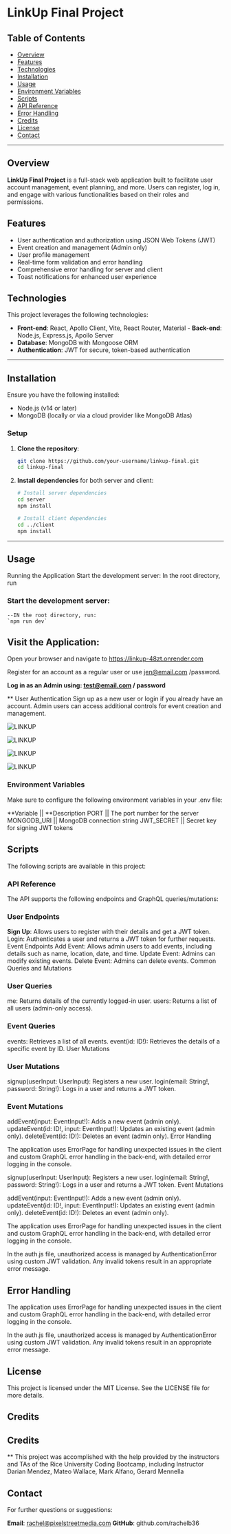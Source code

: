 # LinkUp Final Project

## Table of Contents

- [Overview](#overview)
- [Features](#features)
- [Technologies](#technologies)
- [Installation](#installation)
- [Usage](#usage)
- [Environment Variables](#environment-variables)
- [Scripts](#scripts)
- [API Reference](#api-reference)
- [Error Handling](#error-handling)
- [Credits](#credits)
- [License](#license)
- [Contact](#contact)

---

## Overview
**LinkUp Final Project** is a full-stack web application built to facilitate user account management, event planning, and more. Users can register, log in, and engage with various functionalities based on their roles and permissions.

## Features
- User authentication and authorization using JSON Web Tokens (JWT)
- Event creation and management (Admin only)
- User profile management
- Real-time form validation and error handling
- Comprehensive error handling for server and client
- Toast notifications for enhanced user experience

## Technologies
This project leverages the following technologies:

- **Front-end**: React, Apollo Client, Vite, React Router, Material - **Back-end**: Node.js, Express.js, Apollo Server
- **Database**: MongoDB with Mongoose ORM
- **Authentication**: JWT for secure, token-based authentication

---

## Installation
Ensure you have the following installed:

- Node.js (v14 or later)
- MongoDB (locally or via a cloud provider like MongoDB Atlas)

### Setup

1. **Clone the repository**:
    ```bash
    git clone https://github.com/your-username/linkup-final.git
    cd linkup-final
    ```

2. **Install dependencies** for both server and client:
    ```bash
    # Install server dependencies
    cd server
    npm install

    # Install client dependencies
    cd ../client
    npm install
    ```

---

## Usage

Running the Application
Start the development server:
In the root directory, run

### Start the development server:
    --IN the root directory, run:
    `npm run dev`



## Visit the Application:
Open your browser and navigate to 
<https://linkup-48zt.onrender.com>

Register for an account as a regular user or use jen@email.com /password.

**Log in as an Admin using: test@email.com / password**

** User Authentication
Sign up as a new user or login if you already have an account.
Admin users can access additional controls for event creation and management.

![LINKUP](public/images/linkup_1.png)

![LINKUP](public/images/linkup_2.png)

![LINKUP](public/images/linkup_3.png)

![LINKUP](public/images/linkup_5.png)





### Environment Variables
Make sure to configure the following environment variables in your .env file:


**Variable     ||	**Description
PORT	     || The port number for the server
MONGODB_URI	 || MongoDB connection string
JWT_SECRET	 || Secret key for signing JWT tokens

## Scripts
The following scripts are available in this project:


### API Reference
The API supports the following endpoints and GraphQL queries/mutations:

### User Endpoints
**Sign Up**: Allows users to register with their details and get a JWT token.
Login: Authenticates a user and returns a JWT token for further requests.
Event Endpoints
Add Event: Allows admin users to add events, including details such as name, location, date, and time.
Update Event: Admins can modify existing events.
Delete Event: Admins can delete events.
Common Queries and Mutations

### User Queries
me: Returns details of the currently logged-in user.
users: Returns a list of all users (admin-only access).

### Event Queries
events: Retrieves a list of all events.
event(id: ID!): Retrieves the details of a specific event by ID.
User Mutations

### User Mutations
signup(userInput: UserInput): Registers a new user.
login(email: String!, password: String!): Logs in a user and returns a JWT token.


### Event Mutations
addEvent(input: EventInput!): Adds a new event (admin only).
updateEvent(id: ID!, input: EventInput!): Updates an existing event (admin only).
deleteEvent(id: ID!): Deletes an event (admin only).
Error Handling

The application uses ErrorPage for handling unexpected issues in the client and custom GraphQL error handling in the back-end, with detailed error logging in the console.

signup(userInput: UserInput): Registers a new user.
login(email: String!, password: String!): Logs in a user and returns a JWT token.
Event Mutations

addEvent(input: EventInput!): Adds a new event (admin only).
updateEvent(id: ID!, input: EventInput!): Updates an existing event (admin only).
deleteEvent(id: ID!): Deletes an event (admin only).


The application uses ErrorPage for handling unexpected issues in the client and custom GraphQL error handling in the back-end, with detailed error logging in the console.

In the auth.js file, unauthorized access is managed by AuthenticationError using custom JWT validation. Any invalid tokens result in an appropriate error message.

## Error Handling

The application uses ErrorPage for handling unexpected issues in the client and custom GraphQL error handling in the back-end, with detailed error logging in the console.

In the auth.js file, unauthorized access is managed by AuthenticationError using custom JWT validation. Any invalid tokens result in an appropriate error message.

## License

This project is licensed under the MIT License. See the LICENSE file for more details.

## Credits
## Credits

\*\* This project was accomplished with the help provided by the instructors and TAs of the Rice University Coding Bootcamp, including Instructor Darian Mendez, Mateo Wallace, Mark Alfano, Gerard Mennella

## Contact

For further questions or suggestions:

**Email**: rachel@pixelstreetmedia.com
**GitHub**: github.com/rachelb36
